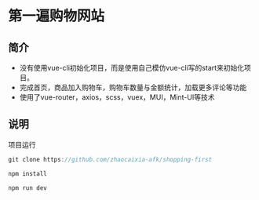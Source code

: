 # 第一遍购物网站
## 简介
- 没有使用vue-cli初始化项目，而是使用自己模仿vue-cli写的start来初始化项目。
- 完成首页，商品加入购物车，购物车数量与金额统计，加载更多评论等功能
- 使用了vue-router，axios，scss，vuex，MUI，Mint-UI等技术
## 说明
项目运行
```javascript
git clone https://github.com/zhaocaixia-afk/shopping-first

npm install

npm run dev
```

